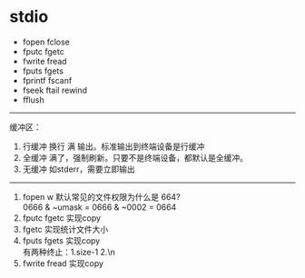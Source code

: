 # stdio
- fopen fclose
- fputc fgetc
- fwrite fread
- fputs fgets
- fprintf fscanf
- fseek ftail rewind
- fflush
-------------------
缓冲区：
1. 行缓冲 换行 满 输出。标准输出到终端设备是行缓冲  
2. 全缓冲 满了，强制刷新。只要不是终端设备，都默认是全缓冲。  
3. 无缓冲 如stderr，需要立即输出  
-------------------
1. fopen w 默认常见的文件权限为什么是 664?  
0666 & ~umask = 0666 & ~0002 = 0664
2. fputc fgetc 实现copy 
3. fgetc 实现统计文件大小 
4. fputs fgets 实现copy  
    有两种终止：1.size-1 2.\n
5. fwrite fread 实现copy
